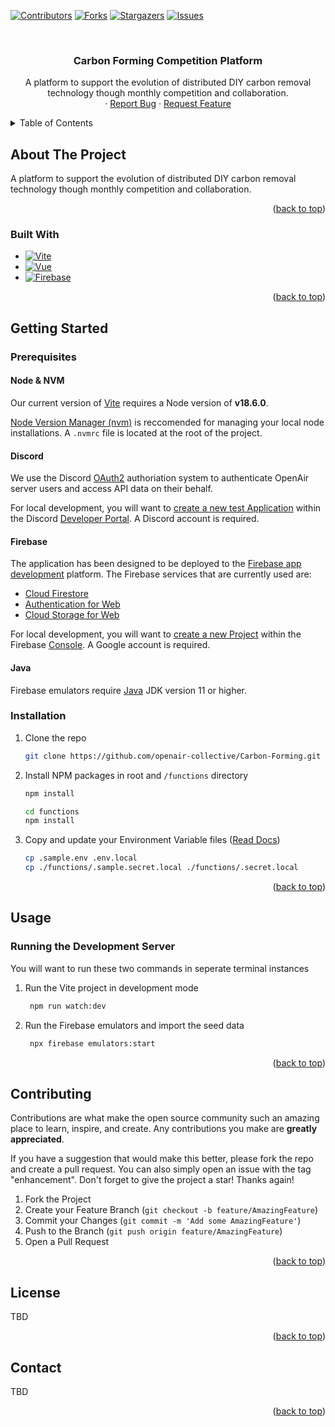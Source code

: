 <!-- Improved compatibility of back to top link: See: https://github.com/othneildrew/Best-README-Template -->
<a name="readme-top"></a>

<!-- PROJECT SHIELDS -->
[![Contributors][contributors-shield]][contributors-url]
[![Forks][forks-shield]][forks-url]
[![Stargazers][stars-shield]][stars-url]
[![Issues][issues-shield]][issues-url]



<!-- PROJECT LOGO -->
<br />
<div align="center">

  <h3 align="center">Carbon Forming Competition Platform</h3>

  <p align="center">
    A platform to support the evolution of distributed DIY carbon removal technology though monthly competition and collaboration.
    <br />
    ·
    <a href="https://github.com/openair-collective/Carbon-Forming/issues">Report Bug</a>
    ·
    <a href="https://github.com/openair-collective/Carbon-Forming/issues">Request Feature</a>
  </p>
</div>



<!-- TABLE OF CONTENTS -->
<details>
  <summary>Table of Contents</summary>
  <ol>
    <li>
      <a href="#about-the-project">About The Project</a>
      <ul>
        <li><a href="#built-with">Built With</a></li>
      </ul>
    </li>
    <li>
      <a href="#getting-started">Getting Started</a>
      <ul>
        <li><a href="#prerequisites">Prerequisites</a></li>
        <li><a href="#installation">Installation</a></li>
      </ul>
    </li>
    <li><a href="#usage">Usage</a></li>
    <li><a href="#contributing">Contributing</a></li>
    <li><a href="#license">License</a></li>
    <li><a href="#contact">Contact</a></li>
  </ol>
</details>



<!-- ABOUT THE PROJECT -->
## About The Project

A platform to support the evolution of distributed DIY carbon removal technology though monthly competition and collaboration.

<p align="right">(<a href="#readme-top">back to top</a>)</p>



### Built With

* [![Vite][Vite]][Vite-url]
* [![Vue][Vue.js]][Vue-url]
* [![Firebase][Firebase]][Firebase-url]

<p align="right">(<a href="#readme-top">back to top</a>)</p>


<!-- GETTING STARTED -->
## Getting Started

### Prerequisites

#### Node & NVM

Our current version of [Vite][Vite-url] requires a Node version of **v18.6.0**.

[Node Version Manager (nvm)](https://github.com/nvm-sh/nvm) is reccomended for managing your local node installations. A `.nvmrc` file is located at the root of the project.

#### Discord

We use the Discord [OAuth2](https://discord.com/developers/docs/topics/oauth2) authoriation system to authenticate OpenAir server users and access API data on their behalf.

For local development, you will want to [create a new test Application](https://discord.com/developers/docs/getting-started#creating-an-app) within the Discord [Developer Portal](https://discord.com/developers/applications). A Discord account is required.

#### Firebase

The application has been designed to be deployed to the [Firebase app development](https://firebase.google.com) platform. The Firebase services that are currently used are:

* [Cloud Firestore](https://firebase.google.com/docs/firestore/quickstart)
* [Authentication for Web](https://firebase.google.com/docs/auth/web/start)
* [Cloud Storage for Web](https://firebase.google.com/docs/storage/web/start)

For local development, you will want to [create a new Project](https://firebase.google.com/docs/web/setup?authuser=0&hl=en#create-firebase-project-and-app) within the Firebase [Console](https://console.firebase.google.com/). A Google account is required.

#### Java

Firebase emulators require [Java](https://www.oracle.com/java/technologies/downloads) JDK version 11 or higher.

### Installation

1. Clone the repo
   ```sh
   git clone https://github.com/openair-collective/Carbon-Forming.git
   ```
1. Install NPM packages in root and `/functions` directory
   ```sh
   npm install
   ```
   ```sh
   cd functions
   npm install
   ```
1. Copy and update your Environment Variable files ([Read Docs](https://github.com/openair-collective/Carbon-Forming/wiki/Environment-Variables))
   ```sh
   cp .sample.env .env.local
   cp ./functions/.sample.secret.local ./functions/.secret.local
   ```

<p align="right">(<a href="#readme-top">back to top</a>)</p>

<!-- USAGE EXAMPLES -->
## Usage

### Running the Development Server

You will want to run these two commands in seperate terminal instances

1. Run the Vite project in development mode
   ```sh
    npm run watch:dev
   ```
1. Run the Firebase emulators and import the seed data
   ```sh
    npx firebase emulators:start
   ```

<p align="right">(<a href="#readme-top">back to top</a>)</p>

<!-- CONTRIBUTING -->
## Contributing

Contributions are what make the open source community such an amazing place to learn, inspire, and create. Any contributions you make are **greatly appreciated**.

If you have a suggestion that would make this better, please fork the repo and create a pull request. You can also simply open an issue with the tag "enhancement".
Don't forget to give the project a star! Thanks again!

1. Fork the Project
2. Create your Feature Branch (`git checkout -b feature/AmazingFeature`)
3. Commit your Changes (`git commit -m 'Add some AmazingFeature'`)
4. Push to the Branch (`git push origin feature/AmazingFeature`)
5. Open a Pull Request

<p align="right">(<a href="#readme-top">back to top</a>)</p>


<!-- LICENSE -->
## License

TBD

<p align="right">(<a href="#readme-top">back to top</a>)</p>


<!-- CONTACT -->
## Contact

TBD

<p align="right">(<a href="#readme-top">back to top</a>)</p>


<!-- MARKDOWN LINKS -->
[contributors-shield]: https://img.shields.io/github/contributors/openair-collective/Carbon-Forming
[contributors-url]: https://github.com/openair-collective/Carbon-Forming/graphs/contributors
[forks-shield]: https://img.shields.io/github/forks/openair-collective/Carbon-Forming
[forks-url]: https://github.com/openair-collective/Carbon-Forming/network/members
[stars-shield]: https://img.shields.io/github/stars/openair-collective/Carbon-Forming
[stars-url]: https://github.com/openair-collective/Carbon-Forming/stargazers
[issues-shield]: https://img.shields.io/github/issues/openair-collective/Carbon-Forming
[issues-url]: https://github.com/openair-collective/Carbon-Forming/issues
[Firebase]: https://img.shields.io/badge/firebase-35495E?style=for-the-badge&logo=firebase&logoColor=FFCA28
[Firebase-url]: https://firebase.google.com/
[Vite]: https://img.shields.io/badge/vitejs.dev-35495E?style=for-the-badge&logo=vite&logoColor=646CFF
[Vite-url]: https://vitejs.dev/
[Vue.js]: https://img.shields.io/badge/Vue.js-35495E?style=for-the-badge&logo=vuedotjs&logoColor=4FC08D
[Vue-url]: https://vuejs.org/

